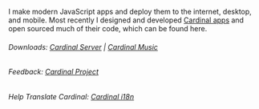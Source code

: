 I make modern JavaScript apps and deploy them to the internet, desktop, and mobile. Most recently I designed and developed [Cardinal apps](http://cardinalapps.xyz) and open sourced much of their code, which can be found here.

###### Downloads: [Cardinal Server](https://github.com/somebeaver/Cardinal-Server) | [Cardinal Music](https://github.com/somebeaver/Cardinal-Music)

###### Feedback: [Cardinal Project](https://github.com/somebeaver/Cardinal-Project)

###### Help Translate Cardinal: [Cardinal i18n](https://github.com/somebeaver/Cardinal-i18n) 
